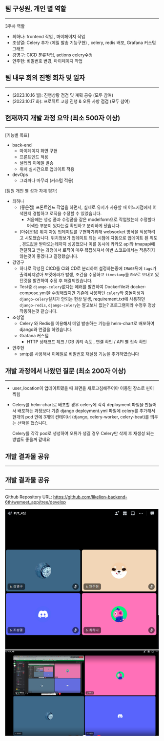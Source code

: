 ## 팀 구성원, 개인 별 역할

---

3주차 역할

- 최하나: frontend 작업 , 마이페이지 작업
- 조성열: Celery 추가 (메일 발송 기능구현) , celery, redis 배포, Grafana 커스텀 그래프
- 강영구: CICD 분류작업, actions celery수정
- 안주현: 비밀번호 변경, 마이페이지 작업

## 팀 내부 회의 진행 회차 및 일자

---

- (2023.10.16 월): 진행상황 점검 및 계획 공유 (모두 참여)
- (2023.10.17 화): 프로젝트 코칭 진행 & 오류 사항 점검 (모두 참여)
## 현재까지 개발 과정 요약 (최소 500자 이상)

---

[기능별 목표]

- back-end
    - 마이페이지 화면 구현
    - 프론트엔드 적용
    - 셀러리 이메일 발송
    - 위치 실시간으로 업데이트 적용
- devOps
    - 그라파나 마무리 (커스텀 적용)

[팀원 개인 별 성과 자체 평가]

- 최하나
    - (좋은점) 프론트엔드 작업을 하면서, 실제로 유저가 사용할 때 어느지점에서 어색한지 경험하고 로직을 수정할 수 있었습니다.
        - 처음에는 생성 폼과 수정폼을 같은 modelform으로 작업했는데 수정할때 어색한 부분이 있다는걸 확인하고 분리하게 됐습니다.
    - (아쉬운점) 위치 자동 업데이트를 구현하기위해 websocket 방식을 적용하려고 시도했습니다. 위치정보가 업데이트 되는 시점에 자동으로 업데이트 된 위도 , 경도값을 받아오는데까지 성공했으나 이를 동시에 카카오 api와 tmapapi에 전달하고 받는 과정에서 로직이 매우 복잡해져서 이번 스코프에서는 적용하지 않는것이 좋겠다고 결정했습니다.
- 강영구
    - 하나로 작성된 CICD를 CI와 CD로 분리하여 설정하는중에 `IMAGE`뒤에 `tags`가 출력되지않아 포멧에러가 발생, 조건을 수정하고 `timestamp`를 `ENV`로 보내고 있던것을 발견하여 수정 후 해결되었습니다.
    - Test중 `django-celery`없다는 에러를 발견하여 Dockerfile과 docker-compose.yml을 수정해줬지만 기존에 사용하던 `celery`와 충돌이생겨 `django-celery`설치가 안되는 현상 발생, requirement.txt에 사용하던 `django-redis`, `django-celery`는 알고보니 없는? 프로그램이라 수정후 정상작동하는것 같습니다.
- 조성열
    - Celery 와 Redis를 이용해서 메일 발송하는 기능을 helm-chart로 배포하여 django와 연결을 하였습니다.
    - Grafana 커스텀
        - HTTP 상태코드 체크 / DB 쿼리 속도 , 연결 확인 / API 별 접속 확인
- 안주현
    - smtp를 사용해서 이메일로 비밀번호 재설정 기능을 추가하였습니다
## 개발 과정에서 나왔던 질문 (최소 200자 이상)

---

- user_location이 업데이트됐을 때 화면을 새로고침해주어야 이동된 장소로 핀이 찍힘
- Celery를 helm-chart로 배포할 경우 celery에 각각 deployment 파일을 만들어서 배포하는 과정보다 기존 django deployment.yml 파일에 celery를 추가해서 한개의 pod 안에 3개의 컨테이너 (django, celery-worker, celery-beat)를 띄우는 선택을 했습니다.
    
    Celery를 각각 pod로 생성하여 오류가 생길 경우 Celery만 삭제 후 재생성 되는 방법도 좋을꺼 같네요
## 개발 결과물 공유

---

## 개발 결과물 공유

---

Github Repository URL: https://github.com/likelion-backend-6th/wemeet_app/tree/develop 

![img_2.png](img_2.png)![img_1.png](img_1.png)